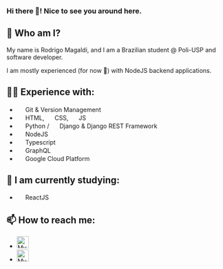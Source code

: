 ### Hi there 👋! Nice to see you around here.

## 🧔 Who am I?
My name is Rodrigo Magaldi, and I am a Brazilian student @ Poli-USP and software developer.

I am mostly experienced (for now 😬) with NodeJS backend applications.

## 👨‍💼 Experience with:
- <img width="16" src="https://www.vectorlogo.zone/logos/git-scm/git-scm-icon.svg"/> Git & Version Management
- <img width="16" src="https://www.vectorlogo.zone/logos/w3_html5/w3_html5-icon.svg"/> HTML, <img width="16" src="https://www.flaticon.com/svg/static/icons/svg/732/732190.svg"/> CSS, <img width="16" src="https://upload.vectorlogo.zone/logos/javascript/images/239ec8a4-163e-4792-83b6-3f6d96911757.svg"/> JS
- <img width="16" src="https://www.vectorlogo.zone/logos/python/python-icon.svg" /> Python / <img width="16" src="https://www.vectorlogo.zone/logos/djangoproject/djangoproject-icon.svg" /> Django & Django REST Framework
- <img width="16" src="https://www.vectorlogo.zone/logos/nodejs/nodejs-icon.svg" /> NodeJS
- <img width="16" src="https://www.vectorlogo.zone/logos/typescriptlang/typescriptlang-icon.svg" /> Typescript
- <img width="16" src="https://www.vectorlogo.zone/logos/graphql/graphql-icon.svg" /> GraphQL
- <img width="16" src="https://www.vectorlogo.zone/logos/google_cloud/google_cloud-icon.svg" /> Google Cloud Platform

## 🌱 I am currently studying:
- <img width="16" src="https://www.vectorlogo.zone/logos/reactjs/reactjs-icon.svg" /> ReactJS

## 📫 How to reach me:
- <a href="https://www.linkedin.com/in/rodrigo-miksian-magaldi/">
    <img alt="My linkedin" width="28" src="https://www.flaticon.com/svg/static/icons/svg/174/174857.svg" />
  </a>
- <a href="mailto:rod.magaldi@gmail.com">
    <img alt="My Gmail" width="28" src="https://www.flaticon.com/svg/static/icons/svg/732/732200.svg" />
  </a>




<!--
**rodmagaldi/rodmagaldi** is a ✨ _special_ ✨ repository because its `README.md` (this file) appears on your GitHub profile.

Here are some ideas to get you started:

- 🔭 I’m currently working on ...
- 🌱 I’m currently learning ...
- 👯 I’m looking to collaborate on ...
- 🤔 I’m looking for help with ...
- 💬 Ask me about ...
- 📫 How to reach me: ...
- 😄 Pronouns: ...
- ⚡ Fun fact: ...
-->
